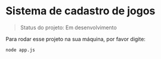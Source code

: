 <h1> Sistema de cadastro de jogos </h1>

> Status do projeto: Em desenvolvimento

Para rodar esse projeto na sua máquina, por favor digite:

```
node app.js
```
